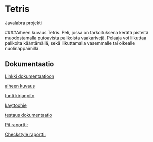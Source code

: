 # Tetris
Javalabra projekti

####Aiheen kuvaus
Tetris. Peli, jossa on tarkoituksena kerätä pisteitä muodostamalla putoavista palikoista vaakarivejä.
Pelaaja voi liikuttaa palikoita kääntämällä, sekä liikuttamalla vasemmalle tai oikealle nuolinäppäimillä.

## Dokumentaatio
[Linkki dokumentaatioon](Documentation/)

[aiheen kuvaus](Documentation/aiheenKuvausJaRakenne.md)

[tunti kirjanpito](Documentation/tuntikirjanpito.md)

[kayttoohje](Documentation/kayttoohje.md)

[testaus dokumentaatio](Documentation/testausdokumentaatio.md)

[Pit raportti: ](https://htmlpreview.github.io/?https://github.com/Rubiini/Tetris/blob/master/Documentation/pit/201605082246/index.html)

[Checkstyle raportti: ](https://htmlpreview.github.io/?https://github.com/Rubiini/Tetris/blob/master/Documentation/site/checkstyle.html)
